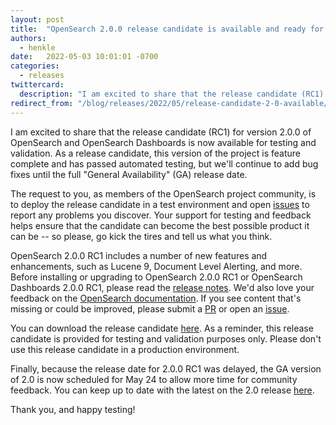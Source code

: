 ```yaml
---
layout: post
title:  "OpenSearch 2.0.0 release candidate is available and ready for testing and feedback"
authors:
  - henkle 
date:   2022-05-03 10:01:01 -0700
categories:
  - releases
twittercard:
  description: "I am excited to share that the release candidate (RC1) for version 2.0.0 of OpenSearch and OpenSearch Dashboards is now available for testing and validation. As a release candidate, this version of the project is feature complete and has passed automated testing, but we'll continue to add bug fixes until the full &quot;General Availability&quot; (GA) release date."
redirect_from: "/blog/releases/2022/05/release-candidate-2-0-available/"
---
```


I am excited to share that the release candidate (RC1) for version 2.0.0 of OpenSearch and OpenSearch Dashboards is now available for testing and validation. As a release candidate, this version of the project is feature complete and has passed automated testing, but we'll continue to add bug fixes until the full "General Availability" (GA) release date.

The request to you, as members of the OpenSearch project community, is to deploy the release candidate in a test environment and open [issues](https://github.com/opensearch-project/OpenSearch/issues) to report any problems you discover. Your support for testing and feedback helps ensure that the candidate can become the best possible product it can be -- so please, go kick the tires and tell us what you think.
 
OpenSearch 2.0.0 RC1 includes a number of new features and enhancements, such as Lucene 9, Document Level Alerting, and more. Before installing or upgrading to OpenSearch 2.0.0 RC1 or OpenSearch Dashboards 2.0.0 RC1, please read the [release notes](https://github.com/opensearch-project/opensearch-build/blob/main/release-notes/opensearch-release-notes-2.0.0-rc1.md). We'd also love your feedback on the [OpenSearch documentation](https://opensearch.org/docs/2.0/). If you see content that's missing or could be improved, please submit a [PR](https://github.com/opensearch-project/documentation-website/pulls) or open an [issue](https://github.com/opensearch-project/documentation-website/issues). 
 
You can download the release candidate [here](https://opensearch.org/versions/opensearch-2-0-0-rc1.html). As a reminder, this release candidate is provided for testing and validation purposes only. Please don't use this release candidate in a production environment.

Finally, because the release date for 2.0.0 RC1 was delayed, the GA version of 2.0 is now scheduled for May 24 to allow more time for community feedback. You can keep up to date with the latest on the 2.0 release [here](https://github.com/opensearch-project/opensearch-build/issues/1650).

Thank you, and happy testing!

